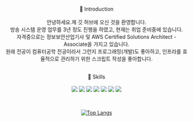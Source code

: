 <br/>
<div align="center">
👋 Introduction <br/><br/>
안녕하세요.제 깃 허브에 오신 것을 환영합니다.<br/> 
방송 시스템 운영 업무를 3년 정도 진행을 하였고, 현재는 취업 준비중에 있습니다.<br>
자격증으로는 정보보안산업기사 및 AWS Certified Solutions Architect - Associate을 가지고 있습니다. <br/>
원래 전공이 컴퓨터공학 전공이라서 그런지 프로그래밍(개발)도 좋아하고, 인프라를 효율적으로 관리하기 위한 스크립트 작성을 좋아합니다.
<br/><br/>

💪 Skills
<br/><br/>
 <img src="https://img.shields.io/badge/Python-3776AB?style=flat&logo=Python&logoColor=white"/>
 <img src="https://img.shields.io/badge/CentOS-262577?style=flat&logo=CentOS&logoColor=white"/>
 <img src="https://img.shields.io/badge/AWS-232F3E?style=flat&logo=Amazon AWS&logoColor=white"/>
 <img src="https://img.shields.io/badge/Terraform-7B42BC?style=flat&logo=Terraform&logoColor=white"/>
 <img src="https://img.shields.io/badge/Windows-0078D6?style=flat&logo=Windows&logoColor=white"/>
 <img src="https://img.shields.io/badge/PowerShell-5391FE?style=flat&logo=PowerShell&logoColor=white"/>
 <img src="https://img.shields.io/badge/MacOS-000000?style=flat&logo=MacOS&logoColor=white"/>

<br/>
 
 [![Top Langs](https://github-readme-stats.vercel.app/api/top-langs/?username=lkimasu&langs_count=8)](https://github.com/lkimasu/github-readme-stats)
 
 <br/> 
 </div>
